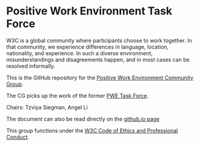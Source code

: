 # Positive Work Environment Task Force


W3C is a global community where participants choose to work together. In that community, we experience differences in language, location, nationality, and experience. In such a diverse environment, misunderstandings and disagreements happen, and in most cases can be resolved informally.

This is the GitHub repository for the [Positive Work Environment Community Group](https://www.w3.org/community/pwe/).

The CG picks up the work of the former [PWE Task Force](https://www.w3.org/Consortium/pwe/). 

Chairs: Tzviya Siegman, Angel Li

The document can also be read directly on the [github.io page](https://w3c.github.io/PWETF/)

This group functions under the [W3C Code of Ethics and Professional Conduct](https://www.w3.org/Consortium/cepc/).
